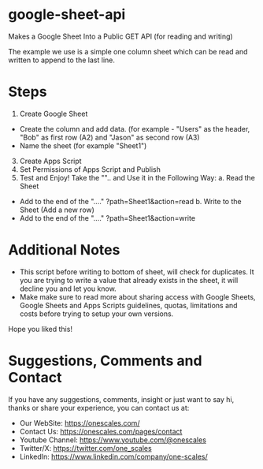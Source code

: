 # google-sheet-api
Makes a Google Sheet Into a Public GET API (for reading and writing)

The example we use is a simple one column sheet which can be read and written to append to the last line.

# Steps

1. Create Google Sheet
- Create the column and add data. (for example - "Users" as the header, "Bob" as first row (A2) and "Jason" as second row (A3)
- Name the sheet (for example "Sheet1")
3. Create Apps Script
4. Set Permissions of Apps Script and Publish
5. Test and Enjoy!
Take the "".. and Use it in the Following Way:
a. Read the Sheet
- Add to the end of the "...." ?path=Sheet1&action=read 
b. Write to the Sheet (Add a new row)
- Add to the end of the "...." ?path=Sheet1&action=write

# Additional Notes
- This script before writing to bottom of sheet, will check for duplicates. It you are trying to write a value that already exists in the sheet, it will decline you and let you know.
- Make make sure to read more about sharing access with Google Sheets, Google Sheets and Apps Scripts guidelines, quotas, limitations and costs before trying to setup your own versions.

Hope you liked this!

# Suggestions, Comments and Contact
If you have any suggestions, comments, insight or just want to say hi, thanks or share your experience, you can contact us at:
- Our WebSite: https://onescales.com/
- Contact Us: https://onescales.com/pages/contact
- Youtube Channel: https://www.youtube.com/@onescales
- Twitter/X: https://twitter.com/one_scales
- LinkedIn: https://www.linkedin.com/company/one-scales/





